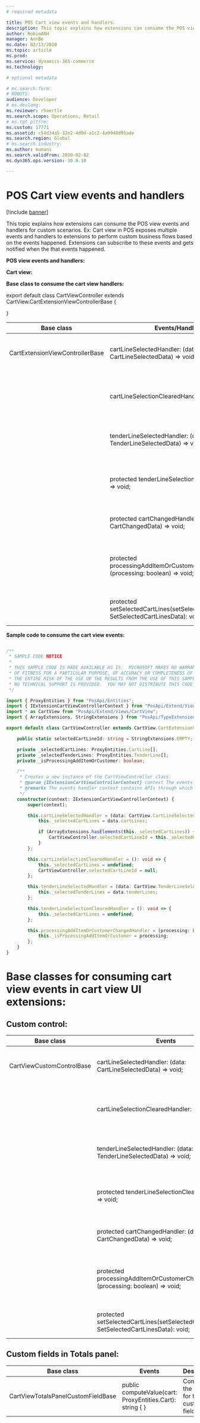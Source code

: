 ```yaml
---
# required metadata

title: POS Cart view events and handlers.
description: This topic explains how extensions can consume the POS view events and handlers for custom scenarios.
author: RobinARH
manager: AnnBe
ms.date: 02/13/2020
ms.topic: article
ms.prod: 
ms.service: dynamics-365-commerce
ms.technology: 

# optional metadata

# ms.search.form: 
# ROBOTS: 
audience: Developer
# ms.devlang: 
ms.reviewer: rhaertle
ms.search.scope: Operations, Retail
# ms.tgt_pltfrm: 
ms.custom: 17771
ms.assetid: c54d34a5-32e2-4d0d-a1c2-4a9940d95ade
ms.search.region: Global
# ms.search.industry: 
ms.author: mumani
ms.search.validFrom: 2020-02-02
ms.dyn365.ops.version: 10.0.10

---
```


# POS Cart view events and handlers

[!include [banner](../../includes/banner.md)]

This topic explains how extensions can consume the POS view events and handlers for custom scenarios.
Ex: Cart view in POS exposes multiple events and handlers to extensions to perform custom business flows based on the events happened. Extensions can subscribe to these events and gets notified when the that events happened.

**POS view events and handlers:**

**Cart view:**

**Base class to consume the cart view handlers:**

export default class CartViewController extends CartView.CartExtensionViewControllerBase {

}

| Base class                      | Events/Handlers                                                                           | Description                                                       |
|---------------------------------|-------------------------------------------------------------------------------------------|-------------------------------------------------------------------|
| CartExtensionViewControllerBase | cartLineSelectedHandler: (data: CartLineSelectedData) =&gt; void;                         | The handler for the cart line selected message.                   |
|                                 | cartLineSelectionClearedHandler: () =&gt; void;                                           | The handler for the cart line selection cleared message.          |
|                                 | tenderLineSelectedHandler: (data: TenderLineSelectedData) =&gt; void;                     | The handler for the tender line selected message.                 |
|                                 | protected tenderLineSelectionClearedHandler: () =&gt; void;                               | The handler for the tender line selection cleared message.        |
|                                 | protected cartChangedHandler: (data: CartChangedData) =&gt; void;                         | The handler for the cart changed message.                         |
|                                 | protected processingAddItemOrCustomerChangedHandler: (processing: boolean) =&gt; void;    | The handler for adding item or customer processing state message. |
|                                 | protected setSelectedCartLines(setSelectedCartLinesData: SetSelectedCartLinesData): void; | Selects the cart lines shown on the page.                         |

**Sample code to consume the cart view events:**

```Typescript

/**
 * SAMPLE CODE NOTICE
 * 
 * THIS SAMPLE CODE IS MADE AVAILABLE AS IS.  MICROSOFT MAKES NO WARRANTIES, WHETHER EXPRESS OR IMPLIED,
 * OF FITNESS FOR A PARTICULAR PURPOSE, OF ACCURACY OR COMPLETENESS OF RESPONSES, OF RESULTS, OR CONDITIONS OF MERCHANTABILITY.
 * THE ENTIRE RISK OF THE USE OR THE RESULTS FROM THE USE OF THIS SAMPLE CODE REMAINS WITH THE USER.
 * NO TECHNICAL SUPPORT IS PROVIDED.  YOU MAY NOT DISTRIBUTE THIS CODE UNLESS YOU HAVE A LICENSE AGREEMENT WITH MICROSOFT THAT ALLOWS YOU TO DO SO.
 */

import { ProxyEntities } from "PosApi/Entities";
import { IExtensionCartViewControllerContext } from "PosApi/Extend/Views/CartView";
import * as CartView from "PosApi/Extend/Views/CartView";
import { ArrayExtensions, StringExtensions } from "PosApi/TypeExtensions";

export default class CartViewController extends CartView.CartExtensionViewControllerBase {

    public static selectedCartLineId: string = StringExtensions.EMPTY;

    private _selectedCartLines: ProxyEntities.CartLine[];
    private _selectedTenderLines: ProxyEntities.TenderLine[];
    private _isProcessingAddItemOrCustomer: boolean;

    /**
     * Creates a new instance of the CartViewController class.
     * @param {IExtensionCartViewControllerContext} context The events Handler context.
     * @remarks The events handler context contains APIs through which a handler can communicate with POS.
     */
    constructor(context: IExtensionCartViewControllerContext) {
        super(context);

        this.cartLineSelectedHandler = (data: CartView.CartLineSelectedData): void => {
            this._selectedCartLines = data.cartLines;

            if (ArrayExtensions.hasElements(this._selectedCartLines)) {
                CartViewController.selectedCartLineId = this._selectedCartLines[0].LineId;
            }
        };

        this.cartLineSelectionClearedHandler = (): void => {
            this._selectedCartLines = undefined;
            CartViewController.selectedCartLineId = null;
        };

        this.tenderLineSelectedHandler = (data: CartView.TenderLineSelectedData): void => {
            this._selectedTenderLines = data.tenderLines;
        };

        this.tenderLineSelectionClearedHandler = (): void => {
            this._selectedCartLines = undefined;
        };

        this.processingAddItemOrCustomerChangedHandler = (processing: boolean): void => {
            this._isProcessingAddItemOrCustomer = processing;
        };
    }
}
```
Base classes for consuming cart view events in cart view UI extensions:
=======================================================================

Custom control:
---------------

| Base class                | Events                                                                                    | Description                                                       |
|---------------------------|-------------------------------------------------------------------------------------------|-------------------------------------------------------------------|
| CartViewCustomControlBase | cartLineSelectedHandler: (data: CartLineSelectedData) =&gt; void;                         | The handler for the cart line selected message.                   |
|                           | cartLineSelectionClearedHandler: () =&gt; void;                                           | The handler for the cart line selection cleared message.          |
|                           | tenderLineSelectedHandler: (data: TenderLineSelectedData) =&gt; void;                     | The handler for the tender line selected message.                 |
|                           | protected tenderLineSelectionClearedHandler: () =&gt; void;                               | The handler for the tender line selection cleared message.        |
|                           | protected cartChangedHandler: (data: CartChangedData) =&gt; void;                         | The handler for the cart changed message.                         |
|                           | protected processingAddItemOrCustomerChangedHandler: (processing: boolean) =&gt; void;    | The handler for adding item or customer processing state message. |
|                           | protected setSelectedCartLines(setSelectedCartLinesData: SetSelectedCartLinesData): void; | Selects the cart lines shown on the page.                         |

Custom fields in Totals panel:
------------------------------

| Base class                         | Events                                                  | Description                             |
|------------------------------------|---------------------------------------------------------|-----------------------------------------|
| CartViewTotalsPanelCustomFieldBase | public computeValue(cart: ProxyEntities.Cart): string { }    | Compute the value for the custom field. |

